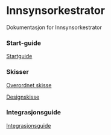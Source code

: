 # Innsynsorkestrator
Dokumentasjon for Innsynsorkestrator

### Start-guide
[Startguide](Startguide)

### Skisser
[Overordnet skisse](Overordnetskisse)

[Designskisse](Designskisse)

### Integrasjonsguide
[Integrasjonsguide](Integrasjonsguide)
